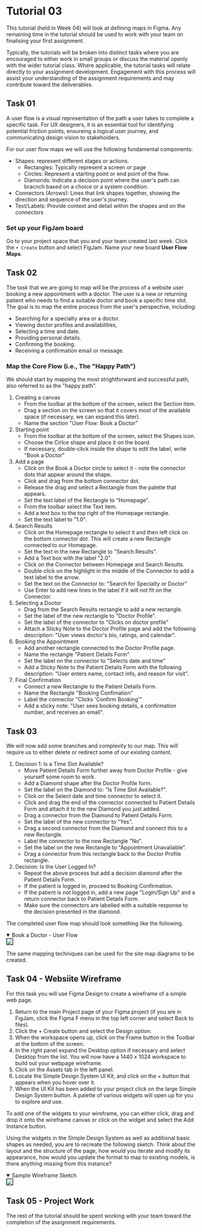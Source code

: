 # Tutorial 03

This tutorial (held in Week 04) will look at defining maps in Figma.  Any remaining time in the tutorial should be used to work with your team on finalising your first assignment. 

Typically, the tutorials will be broken into distinct tasks where you are encouraged to either work in small groups or discuss the material openly with the wider tutorial class.  Where applicable, the tutorial tasks will relate directly to your assignment development.  Engagement with this process will assist your understanding of the assignment requirements and may contribute toward the deliverables.

## Task 01

A user flow is a visual representation of the path a user takes to complete a specific task.  For UX designers, it is an essential tool for identifying potential friction points, ensureing a logical user journey, and communicating design vision to stakeholders.

For our user flow maps we will use the following fundamental components:
- Shapes: represent different stages or actions.
  - Rectangles:  Typically represent a screen or page
  - Circles: Represent a starting point or end point of the flow.
  - Diamonds: Indicate a decision point where the user's path can bracnch based on a choice or a system condition.
- Connectors (Arrows): Lines that link shapes together, showing the direction and sequence of the user's journey.
- Text/Labels: Provide context and detail within the shapes and on the connectors

### Set up your FigJam board

Go to your project space that you and your team created last week.  Click the `+ Create` button and select FigJam.  Name your new board **User Flow Maps**.

## Task 02

The task that we are going to map will be the process of a website user booking a new appointment with a doctor.  The user is a new or returning patient who needs to find a suitable doctor and book a specific time slot.  The goal is to map the entire process from the user's perspective, including:
- Searching for a specialty area or a doctor.
- Viewing doctor profiles and availabilities,
- Selecting a time and date.
- Providing personal details.
- Confirming the booking.
- Receiving a confirmation email or message.

### Map the Core Flow (i.e., The "Happy Path")

We should start by mapping the most strightforward and successful path, also referred to as the "happy path".
1. Creating a canvas
    - From the toolbar at the bottom of the screen, select the Section item.
    - Drag a section on the screen so that it covers most of the available space (if necessary, we can expand this later).
    - Name the section "User Flow: Book a Doctor"
2. Starting point
    - From the toolbar at the bottom of the screen, select the Shapes icon.
    - Choose the Cirlce shape and place it on the board.
    - If necessary, double-click inside the shape to edit the label, write "Book a Doctor"
3. Add a page
    - Click on the Book a Doctor circle to select it - note the connector dots that appear around the shape.
    - Click and drag from the bottom connector dot.
    - Release the drag and select a Rectangle from the palette that appears.
    - Set the text label of the Rectangle to "Homepage".
    - From the toolbar select the Text item.
    - Add a text box to the top right of the Homepage rectangle.
    - Set the text label to "1.0".
4. Search Results
    - Click on the Homepage rectangle to select it and then left click on the bottom connector dot.  This will create a new Rectangle connected to our Homepage.
    - Set the text in the new Rectangle to "Search Results".
    - Add a Text box with the label "2.0".
    - Click on the Connector between Homepage and Search Results.
    - Double click on the highlight in the middle of the Connector to add a text label to the arrow.
    - Set the text on the Connector to: "Search for Specialty or Doctor"
    - Use Enter to add new lines in the label if it will not fit on the Connector.
5. Selecting a Doctor
    - Drag from the Search Results rectangle to add a new rectangle.
    - Set the label of the new rectangle to "Doctor Profile".
    - Set the label of the connector to "Clicks on doctor profile"
    - Attach a Sticky Note to the Doctor Profile page and add the following description: "User views doctor's bio, ratings, and calendar".
6. Booking the Appointment
    - Add another rectangle connected to the Doctor Profile page.
    - Name the rectangle "Patient Details Form".
    - Set the label on the connector to "Selects date and time"
    - Add a Sticky Note to the Patient Details Form with the following description: "User enters name, contact info, and reason for visit".
7. Final Confirmation
    - Connect a new Rectangle to the Patient Details Form.
    - Name the Rectangle "Booking Confimation"
    - Label the connector "Clicks 'Confirm Booking'"
    - Add a sticky note: "User sees booking details, a confirmation number, and receives an email".

## Task 03

We will now add some branches and complexity to our map.  This will require us to either delete or redirect some of our existing content.
1. Decision 1: Is a Time Slot Available?
    - Move Patient Details Form further away from Doctor Profile - give yourself some room to work.
    - Add a Diamond shape after the Doctor Profile form.
    - Set the label on the Diamond to: "Is Time Slot Available?".
    - Click on the Select date and time connector to select it.
    - Click and drag the end of the connector connected to Patient Details Form and attach it to the new Diamond you just added.
    - Drag a connector from the Diamond to Patient Details Form.
    - Set the label of the new connector to "Yes".
    - Drag a second connector from the Diamond and connect this to a new Rectangle.
    - Label the connector to the new Rectangle "No".
    - Set the label on the new Rectangle to "Appointment Unavailable".
    - Drag a connector from this rectangle back to the Doctor Profile rectangle.
2. Decision: Is the User Logged In?
    - Repeat the above process but add a decision diamond after the Patient Details Form.
    - If the patient is logged in, proceed to Booking Confirmation.
    - If the patient is not logged in, add a new page "Login/Sign Up" and a return connector back to Patient Details Form.
    - Make sure the connectors are labelled with a suitable response to the decision presented in the diamond.

The completed user flow map should look something like the following.
   <details open>
       <summary>Book a Doctor - User Flow</summary>
       <img src="./imgs/Worksheet03_0001.png" style="border: solid black 1px">
   </details>


The same mapping techniques can be used for the site map diagrams to be created.

## Task 04 - Websiite Wireframe

For this task you will use Figma Design to create a wireframe of a simple web page.

1. Return to the main Project page of your Figma project (if you are in FigJam, click the Figma F menu in the top left corner and select Back to files).
2. Click the + Create button and select the Design option.
3. When the workspace opens up, click on the Frame button in the Toolbar at the bottom of the screen.
4. In the right panel expand the Desktop option if necessary and select Desktop from the list.  You will now have a 1440 x 1024 workspace to build out your webpage wireframe.
5. Click on the Assets tab in the left panel.
6. Locate the Simple Design System UI Kit, and click on the + button that appears when you hover over it.
7. When the UI Kit has been added to your project click on the large Simple Design System button.  A palette of various widgets will open up for you to explore and use.

To add one of the widgets to your wireframe, you can either click, drag and drop it onto the wireframe canvas or click on the widget and select the Add Instance button.

Using the widgets in the SImple Design System as well as additional basic shapes as needed, you are to recreate the following sketch.  Think about the layout and the structure of the page, how would you iterate and modify its appearance, how would you update the format to map to existing models, is there anything missing from this instance?

   <details open>
       <summary>Sample Wireframe Sketch</summary>
       <img src="./imgs/Worksheet03_0002.png" style="border: solid black 1px">
   </details>

## Task 05 - Project Work

The rest of the tutorial should be spent working with your team toward the completion of the assignment requirements.